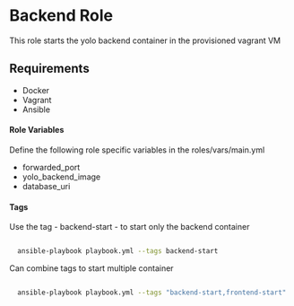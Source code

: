 # Backend Role

This role starts the yolo backend container in the provisioned vagrant VM

## Requirements

- Docker
- Vagrant
- Ansible

#### Role Variables

Define the following role specific variables in the roles/vars/main.yml

- forwarded_port
- yolo_backend_image
- database_uri

#### Tags

Use the tag - backend-start - to start only the backend container

```bash

  ansible-playbook playbook.yml --tags backend-start

```

Can combine tags to start multiple container

```bash

  ansible-playbook playbook.yml --tags "backend-start,frontend-start"

```
